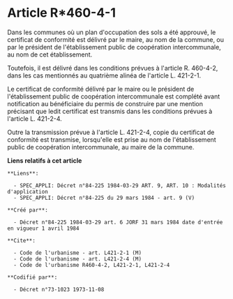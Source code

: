 # Article R*460-4-1

Dans les communes où un plan d'occupation des sols a été approuvé, le certificat de conformité est délivré par le maire, au
nom de la commune, ou par le président de l'établissement public de coopération intercommunale, au nom de cet établissement.

Toutefois, il est délivré dans les conditions prévues à l'article R. 460-4-2, dans les cas mentionnés au quatrième alinéa de
l'article L. 421-2-1.

Le certificat de conformité délivré par le maire ou le président de l'établissement public de coopération intercommunale est
complété avant notification au bénéficiaire du permis de construire par une mention précisant que ledit certificat est
transmis dans les conditions prévues à l'article L. 421-2-4.

Outre la transmission prévue à l'article L. 421-2-4, copie du certificat de conformité est transmise, lorsqu'elle est prise
au nom de l'établissement public de coopération intercommunale, au maire de la commune.

**Liens relatifs à cet article**

	**Liens**:

	  - SPEC_APPLI: Décret n°84-225 1984-03-29 ART. 9, ART. 10 : Modalités d'application
	  - SPEC_APPLI: Décret n°84-225 du 29 mars 1984 - art. 9 (V)

	**Créé par**:

	  - Décret n°84-225 1984-03-29 art. 6 JORF 31 mars 1984 date d'entrée en vigueur 1 avril 1984

	**Cite**:

	  - Code de l'urbanisme - art. L421-2-1 (M)
	  - Code de l'urbanisme - art. L421-2-4 (M)
	  - Code de l'urbanisme R460-4-2, L421-2-1, L421-2-4

	**Codifié par**:

	  - Décret n°73-1023 1973-11-08
